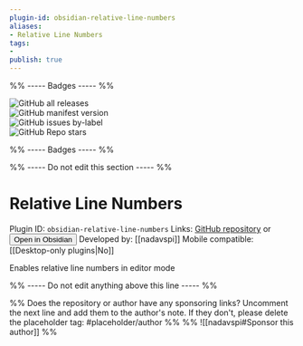 ```yaml
---
plugin-id: obsidian-relative-line-numbers
aliases:
- Relative Line Numbers
tags: 
- 
publish: true
---
```


%% ----- Badges ----- %%

![GitHub all releases](https://img.shields.io/github/downloads/nadavspi/obsidian-relative-line-numbers/total?color=573E7A&logo=github&style=for-the-badge)   
![GitHub manifest version](https://img.shields.io/github/manifest-json/v/nadavspi/obsidian-relative-line-numbers?color=573E7A&logo=github&style=for-the-badge)   
![GitHub issues by-label](https://img.shields.io/github/issues/nadavspi/obsidian-relative-line-numbers/help%20wanted?color=573E7A&logo=github&style=for-the-badge)   
![GitHub Repo stars](https://img.shields.io/github/stars/nadavspi/obsidian-relative-line-numbers?color=573E7A&logo=github&style=for-the-badge)

%% ----- Badges ----- %%

%% ----- Do not edit this section ----- %%

# Relative Line Numbers

Plugin ID: `obsidian-relative-line-numbers`
Links: [GitHub repository](https://github.com/nadavspi/obsidian-relative-line-numbers) or [<button id=HH>Open in Obsidian</button>](obsidian://goto-plugin?id=obsidian-relative-line-numbers)
Developed by: [[nadavspi]]
Mobile compatible: [[Desktop-only plugins|No]]

Enables relative line numbers in editor mode

%% ----- Do not edit anything above this line ----- %% 

%% Does the repository or author have any sponsoring links? Uncomment the next line and add them to the author's note. If they don't, please delete the placeholder tag: #placeholder/author %%
%% ![[nadavspi#Sponsor this author]] %%
